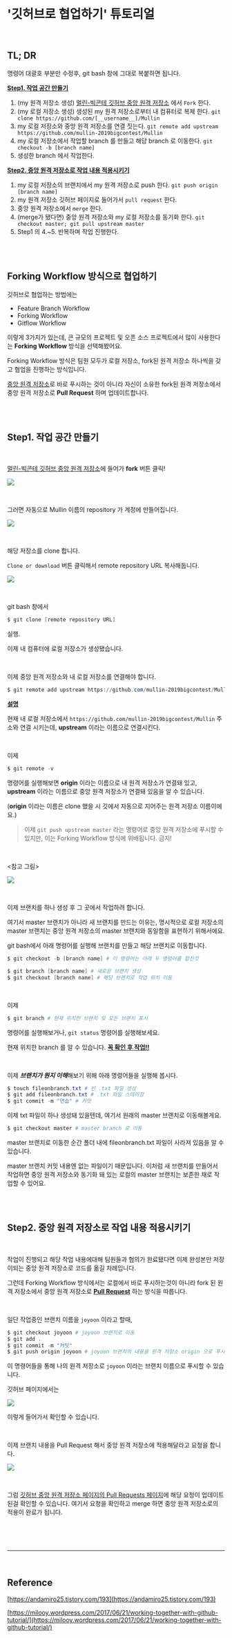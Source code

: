 # '깃허브로 협업하기' 튜토리얼

<br>

## TL; DR

명령어 대괄호 부분만 수정후, git bash 창에 그대로 복붙하면 됩니다.

<u>**Step1. 작업 공간 만들기**</u>

1. (my 원격 저장소 생성) [멀린-빅콘테 깃허브 중앙 원격 저장소](https://github.com/mullin-2019bigcontest/Mullin) 에서 `Fork` 한다.
2. (my 로컬 저장소 생성) 생성된 my 원격 저장소로부터 내 컴퓨터로 복제 한다. `git clone https://github.com/[__username__]/Mullin`
3. my 로컬 저장소와 중앙 원격 저장소를 연결 짓는다. `git remote add upstream https://github.com/mullin-2019bigcontest/Mullin`
4. my 로컬 저장소에서 작업할 branch 를 만들고 해당 branch 로 이동한다. `git checkout -b [branch name]`
5. 생성한 branch 에서 작업한다.

<u>**Step2. 중앙 원격 저장소로 작업 내용 적용시키기**</u>

1. my 로컬 저장소의 브랜치에서 my 원격 저장소로 push 한다. `git push origin [branch name]`
2. my 원격 저장소 깃허브 페이지로 들어가서 `pull request` 한다.
3. 중앙 원격 저장소에서 `merge` 한다.
4. (merge가 됐다면) 중앙 원격 저장소와 my 로컬 저장소를 동기화 한다. `git checkout master; git pull upstream master`
5. Step1 의 4.~5. 반복하며 작업 진행한다.

<br>

<br>

## Forking Workflow 방식으로 협업하기

깃허브로 협업하는 방법에는

- Feature Branch Workflow
- Forking Workflow
- Gitflow Workflow

이렇게 3가지가 있는데, 큰 규모의 프로젝트 및 오픈 소스 프로젝트에서 많이 사용한다는 **Forking Workflow** 방식을 선택해봤어요.

Forking Workflow 방식은 팀원 모두가 로컬 저장소, fork된 원격 저장소 하나씩을 갖고 협업을 진행하는 방식입니다.

[중앙 원격 저장소](https://github.com/mullin-2019bigcontest/Mullin)로 바로 푸시하는 것이 아니라 자신이 소유한 fork된 원격 저장소에서 중앙 원격 저장소로 **Pull Request** 하며 업데이트합니다.

<br>

<br>

## Step1. 작업 공간 만들기

<br>

[멀린-빅콘테 깃허브 중앙 원격 저장소](https://github.com/mullin-2019bigcontest/Mullin)에 들어가 **fork** 버튼 클릭!

![](./etc/fork.png)

<br>

그러면 자동으로 Mullin 이름의 repository 가 계정에 만들어집니다.

![](./etc/forked.png)

<br>

해당 저장소를 clone 합니다.

`Clone or download` 버튼 클릭해서 remote repository URL 복사해둡니다.

![](./etc/clone_copy.png)

<br>

git bash 창에서

```powershell
$ git clone [remote repository URL]
```

실행.

이제 내 컴퓨터에 로컬 저장소가 생성됐습니다.

<br>

이제 중앙 원격 저장소와 내 로컬 저장소를 연결해야 합니다.

```powershell
$ git remote add upstream https://github.com/mullin-2019bigcontest/Mullin
```

**<u>설명</u>**

현재 내 로컬 저장소에서 `https://github.com/mullin-2019bigcontest/Mullin` 주소와 연결 시키는데, **upstream** 이라는 이름으로 연결시킨다.

<br>

이제

```powershell
$ git remote -v
```

명령어를 실행해보면 **origin** 이라는 이름으로 내 원격 저장소가 연결돼 있고, **upstream** 이라는 이름으로 중앙 원격 저장소가 연결돼 있음을 알 수 있습니다.

(**origin** 이라는 이름은 clone 했을 시 깃에서 자동으로 지어주는 원격 저장소 이름이에요.)

> 이제 `git push upstream master` 라는 명령어로 중앙 원격 저장소에 푸시할 수 있지만, 이는 Forking Workflow 방식에 위배됩니다. 금지!

<br>

<참고 그림>

![](./etc/upstream_origin.png)

<br>

이제 브랜치를 하나 생성 후 그 곳에서 작업하려 합니다.

여기서 master 브랜치가 아니라 새 브랜치를 만드는 이유는, 명시적으로 로컬 저장소의 master 브랜치는 중앙 원격 저장소의 master 브랜치와 동일함을 표현하기 위해서에요.

git bash에서 아래 명령어를 실행해  브랜치를 만들고 해당 브랜치로 이동합니다.

```powershell
$ git checkout -b [branch name] # 이 명령어는 아래 두 명령어를 합친것

$ git branch [branch name] # 새로운 브랜치 생성
$ git checkout [branch name] # 해당 브랜치로 작업 위치 이동
```

<br>

이제

```powershell
$ git branch # 현재 위치한 브랜치 및 모든 브랜치 표시
```

명령어를 실행해보거나, `git status` 명령어를 실행해보세요.

현재 위치한 branch 를 알 수 있습니다. <u>**꼭 확인 후 작업!!**</u>

<br>

이제 ***브랜치가 뭔지 이해***해보기 위해 아래 명령어들을 실행해 봅시다.

```powershell
$ touch fileonbranch.txt # 빈 .txt 파일 생성
$ git add fileonbranch.txt # .txt 파일 스테이징
$ git commit -m "연습" # 커밋
```

이제 txt 파일이 하나 생성돼 있을텐데, 여기서 원래의 master 브랜치로 이동해볼게요.

```powershell
$ git checkout master # master branch 로 이동
```

master 브랜치로 이동한 순간 폴더 내에 fileonbranch.txt 파일이 사라져 있음을 알 수 있습니다.

master 브랜치 커밋 내용엔 없는 파일이기 때문입니다. 이처럼 새 브랜치를 만들어서 작업하면 중앙 원격 저장소와 동기화 돼 있는 로컬의 master 브랜치는 보존한 채로 작업할 수 있어요.

<br>

<br>

## Step2. 중앙 원격 저장소로 작업 내용 적용시키기

<br>

작업이 진행되고 해당 작업 내용에대해 팀원들과 협의가 완료됐다면 이제 완성본만 저장이되는 중앙 원격 저장소로 코드를 옮길 차례입니다.

그런데 Forking Workflow 방식에서는 로컬에서 바로 푸시하는것이 아니라 fork 된 원격 저장소에서 중앙 원격 저장소로 **<u>Pull Request</u>** 하는 방식을 따릅니다.

<br>

일단 작업중인 브랜치 이름을 `joyoon` 이라고 할때,

```powershell
$ git checkout joyoon # joyoon 브랜치로 이동
$ git add .
$ git commit -m "커밋"
$ git push origin joyoon # joyoon 브랜치의 내용을 원격 저장소 origin 으로 푸시
```

이 명령어들을 통해 나의 원격 저장소로 `joyoon` 이라는 브랜치 이름으로 푸시할 수 있습니다.

깃허브 페이지에서는

![](./etc/branch.png)

이렇게 들어가서 확인할 수 있습니다.

<br>

이제 브랜치 내용을 Pull Request 해서 중앙 원격 저장소에 적용해달라고 요청을 합니다.

![](./etc/pull_request.png)

<br>

그럼 [깃허브 중앙 원격 저장소 페이지의 Pull Requests 페이지](https://github.com/mullin-2019bigcontest/Mullin/pulls)에 해당 요청이 업데이트 된걸 확인할 수 있습니다. 여기서 요청을 확인하고 merge 하면 중앙 원격 저장소로의 적용이 완료가 됩니다.

<br>

<br>

<br>

---

<br>

## Reference

[https://andamiro25.tistory.com/193](https://andamiro25.tistory.com/193)

[https://milooy.wordpress.com/2017/06/21/working-together-with-github-tutorial/](https://milooy.wordpress.com/2017/06/21/working-together-with-github-tutorial/)